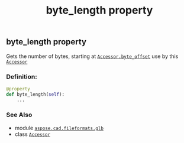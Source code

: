 ﻿---
title: byte_length property
second_title: Aspose.CAD for Python via .NET API References
description: 
type: docs
weight: 100
url: /python-net/aspose.cad.fileformats.glb/accessor/byte_length/
is_root: false
---

## byte_length property


Gets the number of bytes, starting at [`Accessor.byte_offset`](/cad/python-net/aspose.cad.fileformats.glb/accessor#byte_offset) use by this [`Accessor`](/cad/python-net/aspose.cad.fileformats.glb/accessor)
### Definition:
```python
@property
def byte_length(self):
    ...
```

### See Also
* module [`aspose.cad.fileformats.glb`](../../)
* class [`Accessor`](/cad/python-net/aspose.cad.fileformats.glb/accessor)
